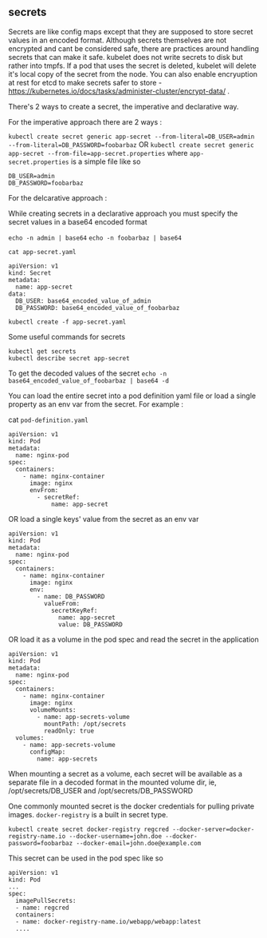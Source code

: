 ## secrets

Secrets are like config maps except that they are supposed to store secret values in an encoded format.
Although secrets themselves are not encrypted and cant be considered safe, there are practices around handling secrets that can make it safe.
kubelet does not write secrets to disk but rather into tmpfs. If a pod that uses the secret is deleted,
kubelet will delete it's local copy of the secret from the node.
You can also enable encryuption at rest for etcd to make secrets safer to store - https://kubernetes.io/docs/tasks/administer-cluster/encrypt-data/ .

There's 2 ways to create a secret, the imperative and declarative way.

For the imperative approach there are 2 ways :

`kubectl create secret generic app-secret --from-literal=DB_USER=admin --from-literal=DB_PASSWORD=foobarbaz`
OR
`kubectl create secret generic app-secret --from-file=app-secret.properties`
where `app-secret.properties` is a simple file like so
```
DB_USER=admin
DB_PASSWORD=foobarbaz
```

For the delcarative approach :

While creating secrets in a declarative approach you must specify the secret values in a base64 encoded format

`echo -n admin | base64`
`echo -n foobarbaz | base64`

`cat app-secret.yaml`
```
apiVersion: v1
kind: Secret
metadata:
  name: app-secret
data:
  DB_USER: base64_encoded_value_of_admin
  DB_PASSWORD: base64_encoded_value_of_foobarbaz
```

`kubectl create -f app-secret.yaml`

Some useful commands for secrets
```
kubectl get secrets
kubectl describe secret app-secret
```

To get the decoded values of the secret
`echo -n base64_encoded_value_of_foobarbaz | base64 -d`




You can load the entire secret into a pod definition yaml file or load a single
property as an env var from the secret. For example :

cat `pod-definition.yaml`
```
apiVersion: v1
kind: Pod
metadata:
  name: nginx-pod
spec:
  containers:
    - name: nginx-container
      image: nginx
      envFrom:
        - secretRef:
            name: app-secret
```

OR load a single keys' value from the secret as an env var

```
apiVersion: v1
kind: Pod
metadata:
  name: nginx-pod
spec:
  containers:
    - name: nginx-container
      image: nginx
      env:
        - name: DB_PASSWORD
          valueFrom:
            secretKeyRef:
              name: app-secret
              value: DB_PASSWORD
```

OR load it as a volume in the pod spec and read the secret in the application

```
apiVersion: v1
kind: Pod
metadata:
  name: nginx-pod
spec:
  containers:
    - name: nginx-container
      image: nginx
      volumeMounts:
        - name: app-secrets-volume
          mountPath: /opt/secrets
          readOnly: true
  volumes:
    - name: app-secrets-volume
      configMap:
        name: app-secrets
```

When mounting a secret as a volume, each secret will be available as a separate file in a decoded format in the mounted volume dir,
ie, /opt/secrets/DB_USER and /opt/secrets/DB_PASSWORD


One commonly mounted secret is the docker credentials for pulling private images.
`docker-registry` is a built in secret type.
```
kubectl create secret docker-registry regcred --docker-server=docker-registry-name.io --docker-username=john.doe --docker-password=foobarbaz --docker-email=john.doe@example.com
```
This secret can be used in the pod spec like so
```
apiVersion: v1
kind: Pod
...
spec:
  imagePullSecrets:
  - name: regcred
  containers:
  - name: docker-registry-name.io/webapp/webapp:latest
  ....
```
